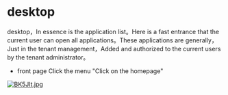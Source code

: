# desktop

desktop，In essence is the application list。Here is a fast entrance that the current user can open all applications。These applications are generally，Just in the tenant management，Added and authorized to the current users by the tenant administrator。

* front page Click the menu "Click on the homepage"

[![BK5Jlt.jpg](https://v1.ax1x.com/2022/10/14/BK5Jlt.jpg)](https://x.imgtu.com/i/BK5Jlt)
